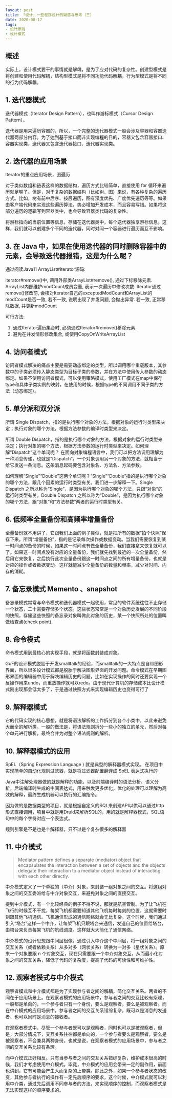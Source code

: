 ```yaml
---
layout: post
title: 「设计」一些程序设计的疑惑与思考（三）
date: 2020-08-17
tags: 
- 设计原则
- 设计模式
---
```


## 概述

实际上，设计模式要干的事情就是解耦，是为了应对代码的复杂性。创建型模式是将创建和使用代码解耦，结构型模式是将不同功能代码解耦，行为型模式是将不同的行为代码解耦。


## 1. 迭代器模式

迭代器模式（Iterator Design Pattern），也叫作游标模式（Cursor Design Pattern）。

迭代器是用来遍历容器的，所以，一个完整的迭代器模式一般会涉及容器和容器迭代器两部分内容。为了达到基于接口而非实现编程的目的，容器又包含容器接口、容器实现类，迭代器又包含迭代器接口、迭代器实现类。

## 2. 迭代器的应用场景

Iterator的重点应用场景，图遍历

对于类似数组和链表这样的数据结构，遍历方式比较简单，直接使用 for 循环来遍历就足够了。但是，对于复杂的数据结构（比如树、图）来说，有各种复杂的遍历方式。比如，树有前中后序、按层遍历，图有深度优先、广度优先遍历等等。如果由客户端代码来实现这些遍历算法，势必增加开发成本，而且容易写错。如果将这部分遍历的逻辑写到容器类中，也会导致容器类代码的复杂性。

将游标指向的当前位置等信息，存储在迭代器类中，每个迭代器独享游标信息。这样，我们就可以创建多个不同的迭代器，同时对同一个容器进行遍历而互不影响。

## 3. 在 Java 中，如果在使用迭代器的同时删除容器中的元素，会导致迭代器报错，这是为什么呢？

通过阅读Java11 ArrayList#Iterator源码:

iterator#remove()中, 调用外部类ArrayList#remove(), 通过下标移除元素. ArrayList内部维护modCount成员变量, 表示一次遍历中修改次数. Iterator通过remove()修改前, 会核对Iterator自己的exceptedModCount和ArrayList的modCount是否一致, 若不一致, 说明出现了并发问题, 会抛出异常. 若一致, 正常移除数据, 并更新modCount

可行方法: 
1. 通过Iterator遍历集合时, 必须通过Iterator#remove()移除元素. 
2. 避免在并发情形修改集合, 或使用CopyOnWriteArrayList


## 4. 访问者模式

访问者模式解决的痛点主要是需要动态绑定的类型，所以调用哪个重载版本，其参数中的子类必须传入静态类型为目标子类的参数，并在方法中使用传入参数的动态绑定。如果不使用访问者模式，可以使用策略模式，使用工厂模式在map中保存type和具体子类实例的映射，在使用的时候，根据type的不同调用不同子类的方法（动态绑定）。

## 5. 单分派和双分派

所谓 Single Dispatch，指的是执行哪个对象的方法，根据对象的运行时类型来决定；执行对象的哪个方法，根据方法参数的编译时类型来决定。

所谓 Double Dispatch，指的是执行哪个对象的方法，根据对象的运行时类型来决定；执行对象的哪个方法，根据方法参数的运行时类型来决定。如何理解“Dispatch”这个单词呢？ 在面向对象编程语言中，我们可以把方法调用理解为一种消息传递，也就是“Dispatch”。一个对象调用另一个对象的方法，就相当于给它发送一条消息。这条消息起码要包含对象名、方法名、方法参数。

如何理解“Single”“Double”这两个单词呢？“Single”“Double”指的是执行哪个对象的哪个方法，跟几个因素的运行时类型有关。我们进一步解释一下。Single Dispatch 之所以称为“Single”，是因为执行哪个对象的哪个方法，只跟“对象”的运行时类型有关。Double Dispatch 之所以称为“Double”，是因为执行哪个对象的哪个方法，跟“对象”和“方法参数”两者的运行时类型有关。

## 6. 低频率全量备份和高频率增量备份

全量备份就不用讲了，它跟我们上面的例子类似，就是把所有的数据“拍个快照”保存下来。所谓“增量备份”，指的是记录每次操作或数据变动。当我们需要恢复到某一时间点的备份的时候，如果这一时间点有做全量备份，我们直接拿来恢复就可以了。如果这一时间点没有对应的全量备份，我们就先找到最近的一次全量备份，然后用它来恢复，之后执行此次全量备份跟这一时间点之间的所有增量备份，也就是对应的操作或者数据变动。这样就能减少全量备份的数量和频率，减少对时间、内存的消耗。

## 7. 备忘录模式 Memento 、snapshot 

备忘录模式常常与命令模式和迭代器模式一起使用，常见的软件系统往往不止存储一个状态，二十需要存储多个状态。这些状态常常是一个对象历史发展的不同阶段的快照，存储这些快照的备忘录对象叫做此对象的历史，某一个快照所处的位置叫做检查点(check point).

## 8. 命令模式

命令模式用到最核心的实现手段，就是将函数封装成对象。

GoF的设计模式脱胎于开发smalltalk的经验，而smalltalk的一大特点是自带图形界面，所以很多设计模式都是脱胎于解决图形界面的开发问题。命令模式在早期图形界面的编辑器中用于解决编辑历史的问题，比如在实现操作的同时还要实现一个反操作用来undo，而重放操作就可以redo。由于现代计算机的存储成本比设计模式刚出现那会低太多了，于是通过快照方式来实现编辑历史也变得可行了

## 9. 解释器模式

它的代码实现的核心思想，就是将语法解析的工作拆分到各个小类中，以此来避免大而全的解析类。一般的做法是，将语法规则拆分一些小的独立的单元，然后对每个单元进行解析，最终合并为对整个语法规则的解析。

## 10. 解释器模式的应用

SpEL（Spring Expression Language ) 就是典型的解释器模式实现。
在项目中实现简单的自动化规则过滤器，就是将过滤器配置翻译成 SpEL 表达式执行的

Java中注解处理器做的就是解释的功能，以及前端编译时的语法分析、语义分析，后端编译时生成的中间表达式，用来触发更多优化，优化的处理可以理解为高效的解释，最终生成机器可以执行的汇编指令。

因为做的是数据类型的项目，就是根据自定义的SQL来创建API以供可以通过http形式直接调用，项目中就是用Druid来解析SQL的，用的就是解释器模式，SQL语句中的每个字符对应一个表达式。

规则引擎是不是也是个解释器，只不过是个复杂很多的解释器

## 11. 中介模式 

> Mediator pattern defines a separate (mediator) object that encapsulates the interaction between a set of objects and the objects delegate their interaction to a mediator object instead of interacting with each other directly.

中介模式定义了一个单独的（中介）对象，来封装一组对象之间的交互。将这组对象之间的交互委派给与中介对象交互，来避免对象之间的直接交互。

提到中介模式，有一个比较经典的例子不得不说，那就是航空管制。为了让飞机在飞行的时候互不干扰，每架飞机都需要知道其他飞机每时每刻的位置，这就需要时刻跟其他飞机通信。飞机通信形成的通信网络就会无比复杂。这个时候，我们通过引入“塔台”这样一个中介，让每架飞机只跟塔台来通信，发送自己的位置给塔台，由塔台来负责每架飞机的航线调度。这样就大大简化了通信网络。

中介模式的设计思想跟中间层很像，通过引入中介这个中间层，将一组对象之间的交互关系（或者依赖关系）从多对多（网状关系）转换为一对多（星状关系）。原来一个对象要跟 n 个对象交互，现在只需要跟一个中介对象交互，从而最小化对象之间的交互关系，降低了代码的复杂度，提高了代码的可读性和可维护性。


## 12. 观察者模式与中介模式

观察者模式和中介模式都是为了实现参与者之间的解耦，简化交互关系。两者的不同在于应用场景上。在观察者模式的应用场景中，参与者之间的交互比较有条理，一般都是单向的，一个参与者只有一个身份，要么是观察者，要么是被观察者。而在中介模式的应用场景中，参与者之间的交互关系错综复杂，既可以是消息的发送者、也可以同时是消息的接收者。

在观察者模式中，尽管一个参与者既可以是观察者，同时也可以是被观察者，但是，大部分情况下，交互关系往往都是单向的，一个参与者要么是观察者，要么是被观察者，不会兼具两种身份。也就是说，在观察者模式的应用场景中，参与者之间的交互关系比较有条理。

而中介模式正好相反。只有当参与者之间的交互关系错综复杂，维护成本很高的时候，我们才考虑使用中介模式。毕竟，中介模式的应用会带来一定的副作用，前面也讲到，它有可能会产生大而复杂的上帝类。除此之外，如果一个参与者状态的改变，其他参与者执行的操作有一定先后顺序的要求，这个时候，中介模式就可以利用中介类，通过先后调用不同参与者的方法，来实现顺序的控制，而观察者模式是无法实现这样的顺序要求的。